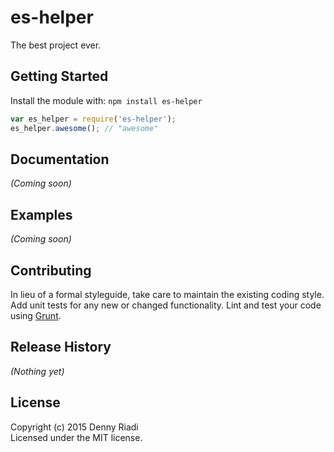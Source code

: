 # es-helper

The best project ever.

## Getting Started
Install the module with: `npm install es-helper`

```javascript
var es_helper = require('es-helper');
es_helper.awesome(); // "awesome"
```

## Documentation
_(Coming soon)_

## Examples
_(Coming soon)_

## Contributing
In lieu of a formal styleguide, take care to maintain the existing coding style. Add unit tests for any new or changed functionality. Lint and test your code using [Grunt](http://gruntjs.com/).

## Release History
_(Nothing yet)_

## License
Copyright (c) 2015 Denny Riadi  
Licensed under the MIT license.
